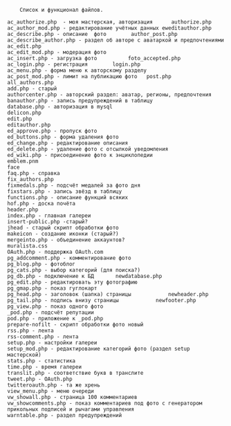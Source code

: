 		Список и функционал файлов.
	
	ac_authorize.php  - моя мастерская, авторизация      authorize.php
	ac_author_mod.php - редактирование учётных данных eweditauthor.php
	ac_describe.php - описание  фото        author_post.php	
	ac_describe_author.php - раздел об авторе с аватаркой и предпочтениями
	ac_edit.php
	ac_edit_mod.php - модерация фото
	ac_insert.php - загрузка фото          foto_accepted.php
	ac_login.php - регистрация        login.php
	ac_menu.php - форма меню к авторскому разделу
	ac_post_mod.php - лимит на публикацию фото   post.php
	all_authors.php
  	add.php - старый
  	authorcenter.php - авторский раздел: аватар, регионы, предпочтения
	banauthor.php - запись предупреждений в таблицу
  	database.php - авторизация в mysql
	delicon.php
  	edit.php
  	editauthor.php
	ed_approve.php - пропуск фото
	ed_buttons.php - форма удаления фото
	ed_change.php - редактирование описания
	ed_delete.php - удаление фото с отсылкой уведомления
	ed_wiki.php - присоединение фото к энциклопедии
	emblem.pnm
	face
	faq.php - справка
	fix_authors.php
	fixmedals.php - подсчёт медалей за фото дня
	fixstars.php - запись звёзд в таблицу
  	functions.php - описание функций всяких
	hof.php - доска почёта
  	header.php 
  	index.php - главная галереи
  	insert-public.php -старый?
	jhead - старый скрипт обработки фото
	makeicon - создание иконки (старый?)
	mergeinto.php - объединение аккаунтов?
	muralista.css
	OAuth.php - поддержка OAuth.com 
	pg_addcomment.php - комментирование фото
	pg_blog.php - фотоблог
	pg_cats.php - выбор категорий (для поиска?)
	pg_db.php - подключение к БД       newdatabase.php
	pg_edit.php - редактировать эту фотографию
	pg_gmap.php - показ гуглокарт
	pg_head.php - заголовок (шапка) страницы            newheader.php
	pg_tail.php - подпись внизу страницы            newfooter.php
	pg_view.php - показ одного фото 
	_pod.php - подсчёт репутации
	pod.php - приложение к _pod.php
	prepare-nofilt - скрипт обработки фото новый
	rss.php - лента
	rss-comment.php - лента
	setup.php - настройки галереи
	setup_mod.php - редактирование категорий фото (раздел setup мастерской)
 	stats.php - статистика
	time.php - время галереи
	translit.php - соответствие букв в транслите
	tweet.php - OAuth.php
	twitteroauth.php - та же хрень
	view_menu.php - меню очереди
	vw_showall.php - страница 100 комментариев
	vw_showcomments.php - показ комментариев под фото с генератором прикольных подписей и рычагами управления
	warntable.php - раздел предупреждений
